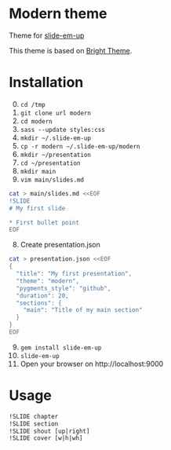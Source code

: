 # Modern theme

Theme for [slide-em-up](https://github.com/nono/slide-em-up)

This theme is based on [Bright Theme](https://github.com/shower/bright).

# Installation

0. `cd /tmp`
1. `git clone url modern`
2. `cd modern`
2. `sass --update styles:css`
2. `mkdir ~/.slide-em-up`
3. `cp -r modern ~/.slide-em-up/modern`
4. `mkdir ~/presentation`
5. `cd ~/presentation`
6. `mkdir main`
7. `vim main/slides.md`
```sh
cat > main/slides.md <<EOF
!SLIDE
# My first slide

* First bullet point
EOF
```
8. Create presentation.json
```sh
cat > presentation.json <<EOF
{
  "title": "My first presentation",
  "theme": "modern",
  "pygments_style": "github",
  "duration": 20,
  "sections": {
    "main": "Title of my main section"
  }
}
EOF
```
9. `gem install slide-em-up`
10. `slide-em-up`
11. Open your browser on http://localhost:9000

# Usage

```html
!SLIDE chapter
!SLIDE section
!SLIDE shout [up|right]
!SLIDE cover [w|h|wh]
```
